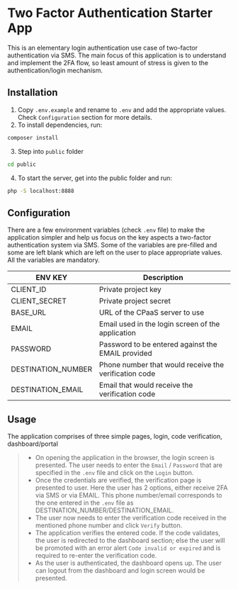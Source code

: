 # Two Factor Authentication Starter App

This is an elementary  login authentication use case of two-factor authentication via SMS. The main focus of this application is to understand and implement the 2FA flow, so least amount of stress is given to the authentication/login mechanism.

## Installation
1. Copy `.env.example` and rename to `.env` and add the appropriate values. Check `Configuration` section for more details.
2. To install dependencies, run:
```bash
composer install
```
3. Step into `public` folder
```bash
cd public
```
4. To start the server, get into the public folder and run:
```bash
php -S localhost:8888
```

## Configuration
There are a few environment variables (check `.env` file) to make the application simpler and help us focus on the key aspects a two-factor authentication system via SMS. Some of the variables are pre-filled and some are left blank which are left on the user to place appropriate values. All the variables are mandatory.

ENV KEY             | Description
-------------       | -------------
CLIENT_ID           | Private project key
CLIENT_SECRET       | Private project secret
BASE_URL            | URL of the CPaaS server to use
EMAIL               | Email used in the login screen of the application
PASSWORD            | Password to be entered against the EMAIL provided
DESTINATION_NUMBER  | Phone number that would receive the verification code
DESTINATION_EMAIL   | Email that would receive the verification code

## Usage
The application comprises of three simple pages, login, code verification, dashboard/portal
> + On opening the application in the browser, the login screen is presented. The user needs to enter the `Email` / `Password` that are specified in the `.env` file and click on the `Login` button.
> + Once the credentials are verified, the verification page is presented to user. Here the user has 2 options, either receive 2FA via SMS or via EMAIL. This phone number/email corresponds to the one entered in the `.env` file as DESTINATION_NUMBER/DESTINATION_EMAIL.
> + The user now needs to enter the verification code received in the mentioned phone number and click `Verify` button.
> + The application verifies the entered code. If the code validates, the user is redirected to the dashboard section; else the user will be promoted with an error alert `Code invalid or expired` and is required to re-enter the verification code.
> + As the user is authenticated, the dashboard opens up. The user can logout from the dashboard and login screen would be presented.
